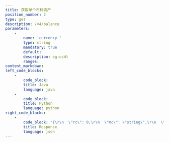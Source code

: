 ```yaml
---
title: 获取单个币种资产
position_number: 2
type: get
description: /v4/balance
parameters:
    -
        name: 'currency '
        type: string
        mandatory: true
        default:
        description: eg:usdt
        ranges:
content_markdown:
left_code_blocks:
    -
        code_block:
        title: Java
        language: java
    -
        code_block:
        title: Python
        language: python
right_code_blocks:
    -
        code_block: "{\r\n  \"rc\": 0,\r\n  \"mc\": \"string\",\r\n  \"ma\": [\r\n    {}\r\n  ],\r\n  \"result\": {\r\n    \"currency\": \"usdt\",  //币种\r\n    \"currencyId\": 0,   //币种ID\r\n    \"frozenAmount\": 0,  //冻结数量\r\n    \"availableAmount\": 0,  //可用数量\r\n    \"totalAmount\": 0,    //总数量\r\n    \"convertBtcAmount\": 0  //折算BTC数量\r\n  }\r\n}"
        title: Response
        language: json
---
```

